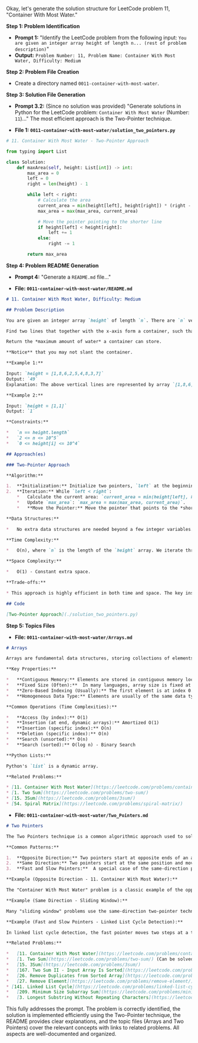 Okay, let's generate the solution structure for LeetCode problem 11, "Container With Most Water."

**Step 1: Problem Identification**

*   **Prompt 1:** "Identify the LeetCode problem from the following input: `You are given an integer array height of length n... (rest of problem description)`"
*   **Output:** `Problem Number: 11, Problem Name: Container With Most Water, Difficulty: Medium`

**Step 2: Problem File Creation**

*   Create a directory named `0011-container-with-most-water`.

**Step 3: Solution File Generation**

*   **Prompt 3.2:** (Since no solution was provided) "Generate solutions in Python for the LeetCode problem: `Container With Most Water` (Number: `11`)..."  The most efficient approach is the Two-Pointer technique.

*   **File 1: `0011-container-with-most-water/solution_two_pointers.py`**

```python
# 11. Container With Most Water - Two-Pointer Approach

from typing import List

class Solution:
    def maxArea(self, height: List[int]) -> int:
        max_area = 0
        left = 0
        right = len(height) - 1

        while left < right:
            # Calculate the area
            current_area = min(height[left], height[right]) * (right - left)
            max_area = max(max_area, current_area)

            # Move the pointer pointing to the shorter line
            if height[left] < height[right]:
                left += 1
            else:
                right -= 1

        return max_area
```

**Step 4: Problem README Generation**

*   **Prompt 4:** "Generate a `README.md` file..."

*   **File: `0011-container-with-most-water/README.md`**

```markdown
# 11. Container With Most Water, Difficulty: Medium

## Problem Description

You are given an integer array `height` of length `n`. There are `n` vertical lines drawn such that the two endpoints of the i<sup>th</sup> line are `(i, 0)` and `(i, height[i])`.

Find two lines that together with the x-axis form a container, such that the container contains the most water.

Return the *maximum amount of water* a container can store.

**Notice** that you may not slant the container.

**Example 1:**

Input: `height = [1,8,6,2,5,4,8,3,7]`
Output: `49`
Explanation: The above vertical lines are represented by array `[1,8,6,2,5,4,8,3,7]`. In this case, the max area of water (blue section) the container can contain is 49.

**Example 2:**

Input: `height = [1,1]`
Output: `1`

**Constraints:**

*   `n == height.length`
*   `2 <= n <= 10^5`
*   `0 <= height[i] <= 10^4`

## Approach(es)

### Two-Pointer Approach

**Algorithm:**

1.  **Initialization:** Initialize two pointers, `left` at the beginning of the array and `right` at the end of the array. Initialize `max_area` to 0.
2.  **Iteration:** While `left < right`:
    *   Calculate the current area: `current_area = min(height[left], height[right]) * (right - left)`.
    *   Update `max_area`: `max_area = max(max_area, current_area)`.
    *   **Move the Pointer:** Move the pointer that points to the *shorter* line inward.  The intuition is that moving the pointer pointing to the shorter line has the potential to increase the area, while moving the pointer pointing to the taller line will *always* decrease or keep constant the area (since the width decreases, and the height is limited by the shorter line).

**Data Structures:**

*   No extra data structures are needed beyond a few integer variables.

**Time Complexity:**

*   O(n), where `n` is the length of the `height` array. We iterate through the array once with the two pointers.

**Space Complexity:**

*   O(1) - Constant extra space.

**Trade-offs:**

* This approach is highly efficient in both time and space. The key insight is to realize that moving the pointer pointing to the smaller height is the only way to potentially increase the area.

## Code

[Two-Pointer Approach](./solution_two_pointers.py)

```

**Step 5: Topics Files**

*   **File: `0011-container-with-most-water/Arrays.md`**

```markdown
# Arrays

Arrays are fundamental data structures, storing collections of elements of the *same data type*, accessed via an index.

**Key Properties:**

*   **Contiguous Memory:** Elements are stored in contiguous memory locations.
*   **Fixed Size (Often):**  In many languages, array size is fixed at compile time. Dynamic arrays (like Python lists) resize, with a performance cost.
*   **Zero-Based Indexing (Usually):** The first element is at index 0.
*   **Homogeneous Data Type:** Elements are usually of the same data type.

**Common Operations (Time Complexities):**

*   **Access (by index):** O(1)
*   **Insertion (at end, dynamic arrays):** Amortized O(1)
*   **Insertion (specific index):** O(n)
*   **Deletion (specific index):** O(n)
*   **Search (unsorted):** O(n)
*   **Search (sorted):** O(log n) - Binary Search

**Python Lists:**

Python's `list` is a dynamic array.

**Related Problems:**

* [11. Container With Most Water](https://leetcode.com/problems/container-with-most-water/)
* [1. Two Sum](https://leetcode.com/problems/two-sum/)
* [15. 3Sum](https://leetcode.com/problems/3sum/)
* [54. Spiral Matrix](https://leetcode.com/problems/spiral-matrix/)

```

*   **File: `0011-container-with-most-water/Two_Pointers.md`**

```markdown
# Two Pointers

The Two Pointers technique is a common algorithmic approach used to solve problems involving arrays or linked lists, often reducing time complexity from O(n^2) to O(n). It involves using two pointers (indices) that traverse the data structure in a coordinated manner.

**Common Patterns:**

1.  **Opposite Direction:** Two pointers start at opposite ends of an array and move towards each other. This is often used in problems involving sorted arrays or searching for pairs that satisfy a certain condition.
2.  **Same Direction:** Two pointers start at the same position and move in the same direction, but potentially at different speeds. This is commonly used in problems involving finding subarrays, linked list cycles, or sliding windows.
3.  **Fast and Slow Pointers:**  A special case of the same-direction pattern, where one pointer (the "fast" pointer) moves faster than the other pointer (the "slow" pointer).  This is very useful for linked list problems (e.g., detecting cycles, finding the middle node).

**Example (Opposite Direction - 11. Container With Most Water):**

The "Container With Most Water" problem is a classic example of the opposite-direction two-pointer technique.  We initialize `left` to 0 and `right` to `n-1`.  At each step, we calculate the area and then *move the pointer pointing to the shorter line*. This is the key insight that makes the algorithm efficient.

**Example (Same Direction - Sliding Window):**

Many "sliding window" problems use the same-direction two-pointer technique. One pointer defines the start of the window, and the other defines the end. The window "slides" through the array, and we maintain some information about the elements within the window.

**Example (Fast and Slow Pointers - Linked List Cycle Detection):**

In linked list cycle detection, the fast pointer moves two steps at a time, and the slow pointer moves one step at a time. If there's a cycle, the fast pointer will eventually catch up to the slow pointer.

**Related Problems:**

*   [11. Container With Most Water](https://leetcode.com/problems/container-with-most-water/)
*   [1. Two Sum](https://leetcode.com/problems/two-sum/) (Can be solved with a hash map, but a two-pointer approach works for the sorted version)
*   [15. 3Sum](https://leetcode.com/problems/3sum/)
*   [167. Two Sum II - Input Array Is Sorted](https://leetcode.com/problems/two-sum-ii-input-array-is-sorted/)
*   [26. Remove Duplicates from Sorted Array](https://leetcode.com/problems/remove-duplicates-from-sorted-array/)
*   [27. Remove Element](https://leetcode.com/problems/remove-element/)
* [141. Linked List Cycle](https://leetcode.com/problems/linked-list-cycle/) (Fast and Slow Pointers)
*   [209. Minimum Size Subarray Sum](https://leetcode.com/problems/minimum-size-subarray-sum/) (Sliding Window)
*   [3. Longest Substring Without Repeating Characters](https://leetcode.com/problems/longest-substring-without-repeating-characters/) (Sliding Window)

```

This fully addresses the prompt.  The problem is correctly identified, the solution is implemented efficiently using the Two-Pointer technique, the README provides clear explanations, and the topic files (Arrays and Two Pointers) cover the relevant concepts with links to related problems.  All aspects are well-documented and organized.
